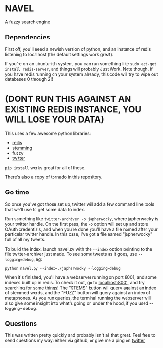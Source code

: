 NAVEL
=====

A fuzzy search engine


Dependencies
------------

First off, you'll need a newish version of python, and an instance of redis listening to localhost (the default settings work great).

If you're on an ubuntu-ish system, you can run something like `sudo apt-get install redis-server`, and things will probably Just Work.  Note though, if you have redis running on your system already, this code will try to wipe out databases 0 through 2!!  

(DONT RUN THIS AGAINST AN EXISTING REDIS INSTANCE, YOU WILL LOSE YOUR DATA)
=========================================================================


This uses a few awesome python libraries:

* [redis](https://github.com/andymccurdy/redis-py)
* [stemming](http://pypi.python.org/pypi/stemming/1.0)
* [fuzzy](http://pypi.python.org/pypi/Fuzzy/)
* [twitter](http://mike.verdone.ca/twitter/)

`pip install` works great for all of these.


There's also a copy of tornado in this repository.

Go time
-------

So once you've got those set up, twitter will add a few command line tools that we'll use to get some data to index.

Run something like `twitter-archiver -o japherwocky`, where japherwocky is your twitter handle.  On the first pass, the -o option will set up and store OAuth credentials, and when you're done you'll have a file named after your particular twitter handle.  In this case, I've got a file named "japherwocky" full of all my tweets.

To build the index, launch navel.py with the `--index` option pointing to the file twitter-archiver just made.  To see some tweets as it goes, use `--logging=debug`, eg:

`python navel.py --index=./japherwocky --logging=debug`

When it's finished, you'll have a webserver running on port 8001, and some indexes built up in redis.  To check it out, go to [localhost:8001](http://localhost:8001/), and try searching for some things!  The "STEMS" button will query against an index of stemmed words, and the "FUZZ" button will query against an index of metaphones.  As you run queries, the terminal running the webserver will also give some insight into what's going on under the hood, if you used --logging=debug.


Questions
---------

This was written pretty quickly and probably isn't all that great.  Feel free to send questions my way: either via github, or give me a ping on [twitter](http://twitter.com/japherwocky)
